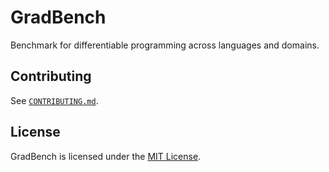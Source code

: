 # GradBench

Benchmark for differentiable programming across languages and domains.

## Contributing

See [`CONTRIBUTING.md`](CONTRIBUTING.md).

## License

GradBench is licensed under the [MIT License](LICENSE).
